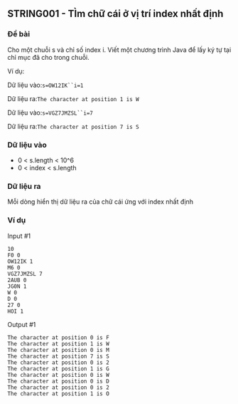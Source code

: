 ## STRING001 - TÌm chữ cái ở vị trí index nhất định

### Đề bài

Cho một chuỗi s và chỉ số index i. Viết một chương trình Java để lấy ký tự tại chỉ mục đã cho trong chuỗi.  

  

Ví dụ:

Dữ liệu vào:`s=OW12IK``i=1`

Dữ liệu ra:`The character at position 1 is W`

  

Dữ liệu vào:`s=VGZ7JMZSL``i=7`

Dữ liệu ra:`The character at position 7 is S`

### Dữ liệu vào

- 0 < s.length < 10^6
- 0 < index < s.length

### Dữ liệu ra

Mỗi dòng hiển thị dữ liệu ra của chữ cái ứng với index nhất định

### Ví dụ

Input #1 
```
10
F0 0
OW12IK 1
M6 0
VGZ7JMZSL 7
2AUB 0
JG0N 1
W 0
D 0
27 0
HOI 1
```


Output #1 
```
The character at position 0 is F
The character at position 1 is W
The character at position 0 is M
The character at position 7 is S
The character at position 0 is 2
The character at position 1 is G
The character at position 0 is W
The character at position 0 is D
The character at position 0 is 2
The character at position 1 is O
```
